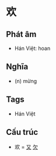# 欢

## Phát âm
* Hán Việt: hoan

## Nghĩa
* (n) mừng

## Tags
* Hán Việt

## Cấu trúc
* 欢 = [又](又.md) [欠](欠.md)

<script>window.HANZI_FIELD='欢';</script>